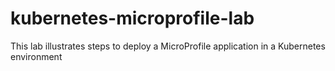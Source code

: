 # kubernetes-microprofile-lab
This lab illustrates steps to deploy a MicroProfile application in a Kubernetes environment
